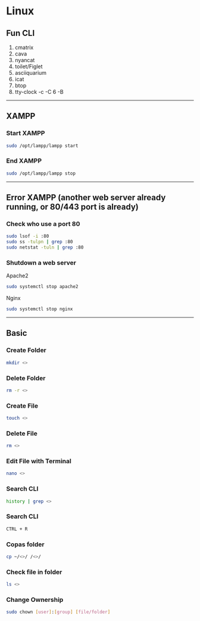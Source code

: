 # Linux

## Fun CLI
1. cmatrix
2. cava
3. nyancat
4. toilet/Figlet
5. asciiquarium
6. icat
7. btop
8. tty-clock -c -C 6 -B

---

## XAMPP
### Start XAMPP
```bash
sudo /opt/lampp/lampp start
```

### End XAMPP
```bash
sudo /opt/lampp/lampp stop
```

---

## Error XAMPP (another web server already running, or 80/443 port is already)

### Check who use a port 80
```bash
sudo lsof -i :80
sudo ss -tulpn | grep :80
sudo netstat -tuln | grep :80
```

### Shutdown a web server
Apache2
```bash
sudo systemctl stop apache2
```

Nginx
```bash
sudo systemctl stop nginx
```

---

## Basic
### Create Folder
```bash
mkdir <>
```

### Delete Folder
```bash
rm -r <>
```

### Create File
```bash
touch <>
```

### Delete File
```bash
rm <>
```

### Edit File with Terminal
```bash
nano <>
```

### Search CLI
```bash
history | grep <>
```

### Search CLI
```bash
CTRL + R
```

### Copas folder
```bash
cp ~/<>/ /<>/
```

### Check file in folder
```bash
ls <>
```

### Change Ownership
```bash
sudo chown [user]:[group] [file/folder]
```
